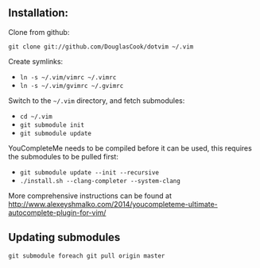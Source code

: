 ## Installation:

Clone from github:

`git clone git://github.com/DouglasCook/dotvim ~/.vim`

Create symlinks:

- `ln -s ~/.vim/vimrc ~/.vimrc`
- `ln -s ~/.vim/gvimrc ~/.gvimrc`

Switch to the `~/.vim` directory, and fetch submodules:

- `cd ~/.vim`
- `git submodule init`
- `git submodule update`

YouCompleteMe needs to be compiled before it can be used, this requires the submodules to be pulled first:

- `git submodule update --init --recursive`
- `./install.sh --clang-completer --system-clang`

More comprehensive instructions can be found at http://www.alexeyshmalko.com/2014/youcompleteme-ultimate-autocomplete-plugin-for-vim/

## Updating submodules

`git submodule foreach git pull origin master`
